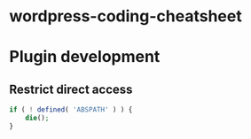 # wordpress-coding-cheatsheet

# Plugin development
## Restrict direct access
```php
if ( ! defined( 'ABSPATH' ) ) {
	die();
}
```
